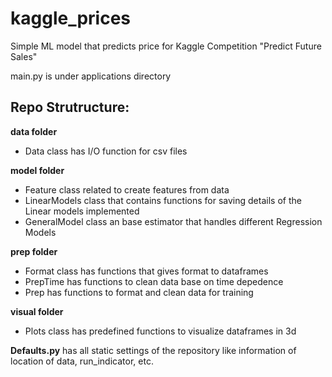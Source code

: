 # kaggle_prices

Simple ML model that predicts price for Kaggle Competition "Predict Future Sales"

main.py is under applications directory 

## Repo Strutructure:
**data folder** 
-  Data class has I/O function for csv files

**model folder** 
-  Feature class   related to create features from data
-  LinearModels class that contains functions for saving details of the Linear models implemented
- GeneralModel class an base estimator that handles different Regression Models

**prep folder** 
- Format class  has functions that gives format to dataframes
- PrepTime      has functions to clean data base on time depedence 
- Prep          has functions to format and clean data for training 

**visual folder**
- Plots class has predefined functions to visualize dataframes in 3d

**Defaults.py** has all static settings of the repository like information of location of data, run_indicator, etc.
